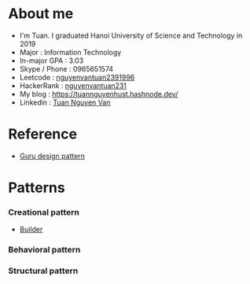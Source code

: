# About me
- I'm Tuan. I graduated Hanoi University of Science and Technology in 2019
- Major : Information Technology
- In-major GPA : 3.03
- Skype / Phone : 0965651574
- Leetcode : [nguyenvantuan2391996](https://leetcode.com/nguyenvantuan2391996/)
- HackerRank : [nguyenvantuan231](https://www.hackerrank.com/nguyenvantuan231)
- My blog : https://tuannguyenhust.hashnode.dev/
- Linkedin : [Tuan Nguyen Van](https://www.linkedin.com/in/tuan-nguyen-van-555315156/)

# Reference
- [Guru design pattern](https://refactoring.guru/design-patterns)

# Patterns
### Creational pattern

- [Builder](https://github.com/nguyenvantuan2391996/design-pattern-golang-example/tree/master/builder-pattern)

### Behavioral pattern

### Structural pattern

